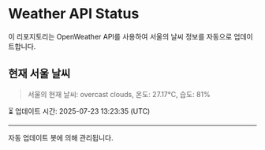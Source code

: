 
# Weather API Status

이 리포지토리는 OpenWeather API를 사용하여 서울의 날씨 정보를 자동으로 업데이트합니다.

## 현재 서울 날씨
> 서울의 현재 날씨: overcast clouds, 온도: 27.17°C, 습도: 81%

⏳ 업데이트 시간: 2025-07-23 13:23:35 (UTC)

---
자동 업데이트 봇에 의해 관리됩니다.
